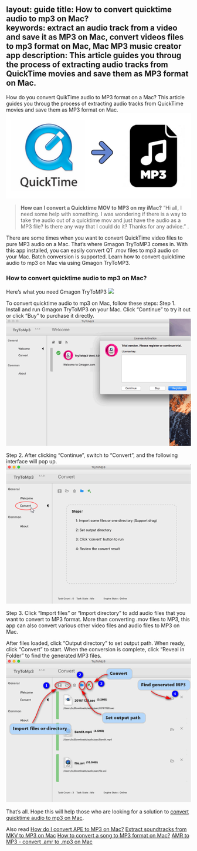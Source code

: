 layout: guide
title: How to convert quicktime audio to mp3 on Mac?     
keywords: extract an audio track from a video and save it as MP3 on Mac, convert videos files to mp3 format on Mac, Mac MP3 music creator app
description: This article guides you throug the process of extracting audio tracks from QuickTime movies and save them as MP3 format on Mac.    
---
How do you convert QuikTime audio to MP3 format on a Mac? This article guides you throug the process of extracting audio tracks from QuickTime movies and save them as MP3 format on Mac. 
![](../img/convert-qt-audio-to-mp3.png)

>**How can I convert a Quicktime MOV to MP3 on my iMac?**
>“Hi all, I need some help with something. I was wondering if there is a way to take the audio out of a quicktime mov and just have the audio as a MP3 file? Is there any way that I could do it? Thanks for any advice.” .

There are some times when you want to convert QuickTime video files to pure MP3 audio on a Mac. That’s where Gmagon TryToMP3 comes in. With this app installed, you can easily convert QT .mov files to mp3 audio on your Mac. Batch conversion is supported. Learn how to convert quicktime audio to mp3 on Mac via using Gmagon TryToMP3. 
### How to convert quicktime audio to mp3 on Mac? 
Here’s what you need
Gmagon TryToMP3
<a href="https://gmagon.com/products/store/trytomp3/" target="_blank"> <img src="https://gmagon.com/asset/images/free-download.png"/></a>

To convert quicktime audio to mp3 on Mac, follow these steps:
Step 1. Install and run Gmagon TryToMP3 on your Mac. Click “Continue” to try it out or click “Buy” to purchase it directly.  
![](../img/continue.png)

Step 2. After clicking “Continue”, switch to “Convert”, and the following interface will pop up.  
![](../img/convert.png)

Step 3. Click “Import files” or “Import directory” to add audio files that you want to convert to MP3 format. More than converting .mov files to MP3, this app can also convert various other video files and audio files to MP3 on Mac.

After files loaded, click “Output directory” to set output path. When ready, click “Convert” to start. When the conversion is complete, click “Reveal in Folder” to find the generated MP3 files.
![](../img/steps.png)

That’s all. Hope this will help those who are looking for a solution to <a href="https://gmagon.com/products/store/trytomp3/" target="_blank">convert quicktime audio to mp3 on Mac</a>. 

Also read
<a href="https://gmagon.com/guide/trytomp3/convert-ape-to-mp3-mac.html" target="_blank" >How do I convert APE to MP3 on Mac?</a>
<a href="https://gmagon.com/guide/trytomp3/extract-mkv-audio-to-mp3-mac.html" target="_blank" >Extract soundtracks from MKV to MP3 on Mac</a>
<a href="https://gmagon.com/guide/trytomp3/convert-audio-to-mp3-mac.html" target="_blank" >How to convert a song to MP3 format on Mac?</a>
<a href="https://gmagon.com/guide/trytomp3/convert-amr-to-mp3-mac.html" target="_blank" >AMR to MP3 - convert .amr to .mp3 on Mac</a>